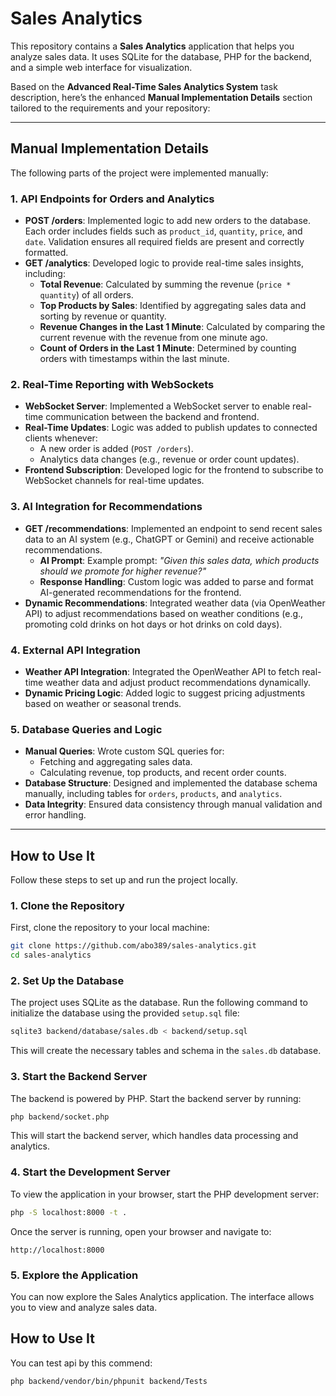 # Sales Analytics

This repository contains a **Sales Analytics** application that helps you analyze sales data. It uses SQLite for the database, PHP for the backend, and a simple web interface for visualization.

Based on the **Advanced Real-Time Sales Analytics System** task description, here’s the enhanced **Manual Implementation Details** section tailored to the requirements and your repository:

---

## Manual Implementation Details

The following parts of the project were implemented manually:

### 1. **API Endpoints for Orders and Analytics**
   - **POST /orders**: Implemented logic to add new orders to the database. Each order includes fields such as `product_id`, `quantity`, `price`, and `date`. Validation ensures all required fields are present and correctly formatted.
   - **GET /analytics**: Developed logic to provide real-time sales insights, including:
     - **Total Revenue**: Calculated by summing the revenue (`price * quantity`) of all orders.
     - **Top Products by Sales**: Identified by aggregating sales data and sorting by revenue or quantity.
     - **Revenue Changes in the Last 1 Minute**: Calculated by comparing the current revenue with the revenue from one minute ago.
     - **Count of Orders in the Last 1 Minute**: Determined by counting orders with timestamps within the last minute.

### 2. **Real-Time Reporting with WebSockets**
   - **WebSocket Server**: Implemented a WebSocket server to enable real-time communication between the backend and frontend.
   - **Real-Time Updates**: Logic was added to publish updates to connected clients whenever:
     - A new order is added (`POST /orders`).
     - Analytics data changes (e.g., revenue or order count updates).
   - **Frontend Subscription**: Developed logic for the frontend to subscribe to WebSocket channels for real-time updates.

### 3. **AI Integration for Recommendations**
   - **GET /recommendations**: Implemented an endpoint to send recent sales data to an AI system (e.g., ChatGPT or Gemini) and receive actionable recommendations.
     - **AI Prompt**: Example prompt: *"Given this sales data, which products should we promote for higher revenue?"*
     - **Response Handling**: Custom logic was added to parse and format AI-generated recommendations for the frontend.
   - **Dynamic Recommendations**: Integrated weather data (via OpenWeather API) to adjust recommendations based on weather conditions (e.g., promoting cold drinks on hot days or hot drinks on cold days).

### 4. **External API Integration**
   - **Weather API Integration**: Integrated the OpenWeather API to fetch real-time weather data and adjust product recommendations dynamically.
   - **Dynamic Pricing Logic**: Added logic to suggest pricing adjustments based on weather or seasonal trends.

### 5. **Database Queries and Logic**
   - **Manual Queries**: Wrote custom SQL queries for:
     - Fetching and aggregating sales data.
     - Calculating revenue, top products, and recent order counts.
   - **Database Structure**: Designed and implemented the database schema manually, including tables for `orders`, `products`, and `analytics`.
   - **Data Integrity**: Ensured data consistency through manual validation and error handling.

---


## How to Use It

Follow these steps to set up and run the project locally.

### 1. Clone the Repository

First, clone the repository to your local machine:

```bash
git clone https://github.com/abo389/sales-analytics.git
cd sales-analytics
```

### 2. Set Up the Database

The project uses SQLite as the database. Run the following command to initialize the database using the provided `setup.sql` file:

```bash
sqlite3 backend/database/sales.db < backend/setup.sql
```

This will create the necessary tables and schema in the `sales.db` database.

### 3. Start the Backend Server

The backend is powered by PHP. Start the backend server by running:

```bash
php backend/socket.php
```

This will start the backend server, which handles data processing and analytics.

### 4. Start the Development Server

To view the application in your browser, start the PHP development server:

```bash
php -S localhost:8000 -t .
```

Once the server is running, open your browser and navigate to:

```
http://localhost:8000
```

### 5. Explore the Application

You can now explore the Sales Analytics application. The interface allows you to view and analyze sales data.

## How to Use It

You can test api by this commend:

```bash
php backend/vendor/bin/phpunit backend/Tests
```
